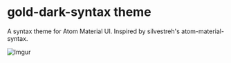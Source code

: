 # gold-dark-syntax theme

A syntax theme for Atom Material UI. Inspired by silvestreh's atom-material-syntax.

![Imgur](http://i.imgur.com/U8g1W4B.png)
